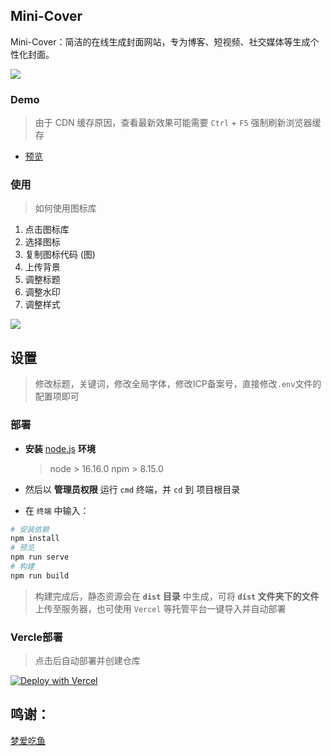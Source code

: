 ## Mini-Cover

Mini-Cover：简洁的在线生成封面网站，专为博客、短视频、社交媒体等生成个性化封面。

![](https://i1.wp.com/s2.loli.net/2024/08/25/9Vn2yqjA6Y5KgL3.png)

### Demo

>由于 CDN 缓存原因，查看最新效果可能需要 `Ctrl` + `F5` 强制刷新浏览器缓存

- [预览](https://cover.001315.xyz/)

### 使用

>如何使用图标库

1. 点击图标库
2. 选择图标
3. 复制图标代码 (图)
4. 上传背景
5. 调整标题
6. 调整水印
7. 调整样式

![](https://i.p-i.vip/29/20240913-66e3c75328434.png)

## 设置

> 修改标题，关键词，修改全局字体，修改ICP备案号，直接修改`.env`文件的配置项即可

### 部署

* **安装** [node.js](https://nodejs.org/zh-cn/) **环境**

  > node > 16.16.0
  > npm > 8.15.0

* 然后以 **管理员权限** 运行 `cmd` 终端，并 `cd` 到 项目根目录
* 在 `终端` 中输入：

```bash
# 安装依赖
npm install
# 预览
npm run serve
# 构建
npm run build
```
> 构建完成后，静态资源会在 **`dist` 目录** 中生成，可将 **`dist` 文件夹下的文件**上传至服务器，也可使用 `Vercel` 等托管平台一键导入并自动部署

### Vercle部署

>点击后自动部署并创建仓库

[![Deploy with Vercel](https://vercel.com/button)](https://vercel.com/new/clone?repository-url=https://github.com/shaoyouvip/cover)

## 鸣谢：
[梦爱吃鱼](https://www.bsgun.cn/)
